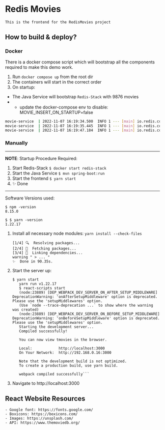 # Redis Movies 

    This is the frontend for the RedisMovies project 

## How to build & deploy? 

### Docker 

There is a docker compose script which will bootstrap all the components required to make this demo work. 

1. Run `docker compose up` from the root dir 
2. The containers will start in the correct order 
3. On startup:

- The Java Service will bootstrap `Redis-Stack` with 9876 movies
- - update the docker-compose env to disable: MOVIE_INSERT_ON_STARTUP=false
```bash
movie-service  | 2022-11-07 16:19:34.500  INFO 1 --- [main] io.redis.configuration.DataLoader        : Loading sample data movies file from dir : './' with the provided path : ./movies.json
movie-service  | 2022-11-07 16:19:35.445  INFO 1 --- [main] io.redis.configuration.DataLoader        : Loading 9897 movies into Redis
movie-service  | 2022-11-07 16:19:47.184  INFO 1 --- [main] io.redis.configuration.DataLoader        : Finished loading data into Redis
```

### Manually

---
**NOTE**: Startup Procedure Required: 
   1. Start Redis-Stack `$ docker start redis-stack`
   2. Start the Java Service `$ mvn spring-boot:run`
   3. Start the frontend `$ yarn start`
   4. ✨  Done
----

Software Versions used:
```
$ npm -version
8.15.0

$ $ yarn -version
1.22.17

```

1. Install all necessary node modules: `yarn install --check-files`
   ```yarn install v1.22.17
   [1/4] 🔍  Resolving packages...
   [2/4] 🚚  Fetching packages...
   [3/4] 🔗  Linking dependencies...
   warning " > ... " 
   ✨  Done in 90.35s.
   ```

2. Start the server up: 
   ```
   $ yarn start 
      yarn run v1.22.17
      $ react-scripts start
      (node:23889) [DEP_WEBPACK_DEV_SERVER_ON_AFTER_SETUP_MIDDLEWARE] DeprecationWarning: 'onAfterSetupMiddleware' option is deprecated. Please use the 'setupMiddlewares' option.
      (Use `node --trace-deprecation ...` to show where the warning was created)
      (node:23889) [DEP_WEBPACK_DEV_SERVER_ON_BEFORE_SETUP_MIDDLEWARE] DeprecationWarning: 'onBeforeSetupMiddleware' option is deprecated. Please use the 'setupMiddlewares' option.
      Starting the development server...
      Compiled successfully!
   
      You can now view tmovies in the browser.
   
      Local:            http://localhost:3000
      On Your Network:  http://192.168.0.16:3000
   
      Note that the development build is not optimized.
      To create a production build, use yarn build.
   
      webpack compiled successfully```

2. Navigate to http://localhost:3000

## React Website Resources

    - Google font: https://fonts.google.com/
    - Boxicons: https://boxicons.com/
    - Images: https://unsplash.com/
    - API: https://www.themoviedb.org/

